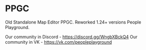 # PPGC
Old Standalone Map Editor PPGC.
Reworked 1.24+ versions People Playground.

Our community in Discord - https://discord.gg/WngbXBckQ4
Our community in VK - https://vk.com/peopleplayground
